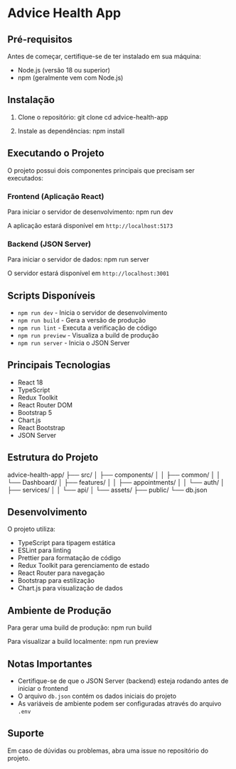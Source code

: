 # Advice Health App

## Pré-requisitos

Antes de começar, certifique-se de ter instalado em sua máquina:

- Node.js (versão 18 ou superior)
- npm (geralmente vem com Node.js)

## Instalação

1. Clone o repositório:
git clone
cd advice-health-app


2. Instale as dependências:
npm install


## Executando o Projeto

O projeto possui dois componentes principais que precisam ser executados:

### Frontend (Aplicação React)

Para iniciar o servidor de desenvolvimento:
npm run dev

A aplicação estará disponível em `http://localhost:5173`

### Backend (JSON Server)

Para iniciar o servidor de dados:
npm run server

O servidor estará disponível em `http://localhost:3001`

## Scripts Disponíveis

- `npm run dev` - Inicia o servidor de desenvolvimento
- `npm run build` - Gera a versão de produção
- `npm run lint` - Executa a verificação de código
- `npm run preview` - Visualiza a build de produção
- `npm run server` - Inicia o JSON Server

## Principais Tecnologias

- React 18
- TypeScript
- Redux Toolkit
- React Router DOM
- Bootstrap 5
- Chart.js
- React Bootstrap
- JSON Server

## Estrutura do Projeto

advice-health-app/
├── src/
│ ├── components/
│ │ ├── common/
│ │ └── Dashboard/
│ ├── features/
│ │ ├── appointments/
│ │ └── auth/
│ ├── services/
│ │ └── api/
│ └── assets/
├── public/
└── db.json

## Desenvolvimento

O projeto utiliza:
- TypeScript para tipagem estática
- ESLint para linting
- Prettier para formatação de código
- Redux Toolkit para gerenciamento de estado
- React Router para navegação
- Bootstrap para estilização
- Chart.js para visualização de dados

## Ambiente de Produção

Para gerar uma build de produção:
npm run build

Para visualizar a build localmente:
npm run preview

## Notas Importantes

- Certifique-se de que o JSON Server (backend) esteja rodando antes de iniciar o frontend
- O arquivo `db.json` contém os dados iniciais do projeto
- As variáveis de ambiente podem ser configuradas através do arquivo `.env`

## Suporte

Em caso de dúvidas ou problemas, abra uma issue no repositório do projeto.